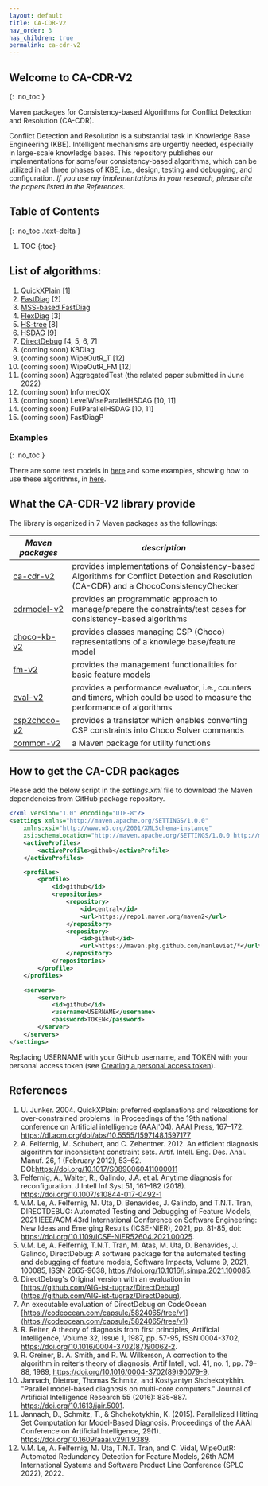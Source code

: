 ```yaml
---
layout: default
title: CA-CDR-V2
nav_order: 3
has_children: true
permalink: ca-cdr-v2
---
```


## Welcome to CA-CDR-V2
{: .no_toc }

Maven packages for Consistency-based Algorithms for Conflict Detection and Resolution (CA-CDR).

Conflict Detection and Resolution is a substantial task in Knowledge Base Engineering (KBE).
Intelligent mechanisms are urgently needed, especially in large-scale knowledge bases.
This repository publishes our implementations for some/our consistency-based algorithms,
which can be utilized in all three phases of KBE, i.e., design, testing and debugging, and configuration.
*If you use my implementations in your research, please cite the papers listed in the References.*

<!-- <details open markdown="block"> -->
<!--     <summary> -->
<!--         Table of contents -->
<!--     </summary> -->
<!--     {: .text-delta } -->
<!-- 1. TOC -->
<!-- {:toc} -->
<!-- </details> -->

<!-- --- -->

## Table of Contents
{: .no_toc .text-delta }

1. TOC
{:toc}

<!-- - [List of algorithms](#list-of-algorithms) -->
<!-- - [What the CA-CDR library provide](#what-the-ca-cdr-library-provide) -->
<!-- - [How to get the CA-CDR packages](#how-to-get-the-ca-cdr-packages) -->
<!-- - [References](#references) -->

## List of algorithms:

1. [QuickXPlain](https://github.com/manleviet/CA-CDR/blob/main/src/main/java/at/tugraz/ist/ase/cacdr/algorithms/QuickXPlain.java) [1]
2. [FastDiag](https://github.com/manleviet/CA-CDR/blob/main/src/main/java/at/tugraz/ist/ase/cacdr/algorithms/FastDiagV2.java) [2]
3. [MSS-based FastDiag](https://github.com/manleviet/CA-CDR/blob/main/src/main/java/at/tugraz/ist/ase/cacdr/algorithms/FastDiagV3.java)
4. [FlexDiag](https://github.com/manleviet/CA-CDR/blob/main/src/main/java/at/tugraz/ist/ase/cacdr/algorithms/FlexDiag.java) [3]
5. [HS-tree](https://github.com/manleviet/CA-CDR/blob/main/src/main/java/at/tugraz/ist/ase/cacdr/algorithms/hsdag/HSTree.java) [8]
6. [HSDAG](https://github.com/manleviet/CA-CDR/blob/main/src/main/java/at/tugraz/ist/ase/cacdr/algorithms/hsdag/HSDAG.java) [9]
7. [DirectDebug]() [4, 5, 6, 7]
8. (coming soon) KBDiag
9. (coming soon) WipeOutR_T [12]
10. (coming soon) WipeOutR_FM [12]
11. (coming soon) AggregatedTest (the related paper submitted in June 2022)
12. (coming soon) InformedQX
13. (coming soon) LevelWiseParallelHSDAG [10, 11]
14. (coming soon) FullParallelHSDAG [10, 11]
15. (coming soon) FastDiagP

### Examples
{: .no_toc }

There are some test models in [here](https://github.com/manleviet/CDRModel/tree/main/src/main/java/at/tugraz/ist/ase/cdrmodel/test/model) and some examples, showing how to use these algorithms, in [here](https://github.com/manleviet/CA-CDR/tree/main/src/test/java/at/tugraz/ist/ase/cacdr/algorithms).

## What the CA-CDR-V2 library provide

The library is organized in 7 Maven packages as the followings:

| *Maven packages*                                       | *description*                            |
|----------------------------------------------|------------------------------------------|
| [ca-cdr-v2](https://github.com/manleviet/CA-CDR-V2/packages/1417091)     | provides implementations of Consistency-based Algorithms for Conflict Detection and Resolution (CA-CDR) and a ChocoConsistencyChecker |
| [cdrmodel-v2](https://github.com/manleviet/CA-CDR-V2/packages/1408661) | provides an programmatic approach to manage/prepare the constraints/test cases for consistency-based algorithms |
| [choco-kb-v2](https://github.com/manleviet/CA-CDR-V2/packages/1408660)    | provides classes managing CSP (Choco) representations of a knowlege base/feature model |
| [fm-v2](https://github.com/manleviet/CA-CDR-V2/packages/1408657)         | provides the management functionalities for basic feature models |
| [eval-v2](https://github.com/manleviet/CA-CDR-V2/packages/1408656)      | provides a performance evaluator, i.e., counters and timers, which could be used to measure the performance of algorithms |
| [csp2choco-v2](https://github.com/manleviet/CA-CDR-V2/packages/1408654) | provides a translator which enables converting CSP constraints into Choco Solver commands |
| [common-v2](https://github.com/manleviet/CA-CDR-V2/packages/1408257) | a Maven package for utility functions |

<!-- provides core functionalities related to knolwedge base testing and debugging tasks -->

## How to get the CA-CDR packages

Please add the below script in the *settings.xml* file to download the Maven dependencies from GitHub package repository.

```xml
<?xml version="1.0" encoding="UTF-8"?>
<settings xmlns="http://maven.apache.org/SETTINGS/1.0.0"
    xmlns:xsi="http://www.w3.org/2001/XMLSchema-instance"
    xsi:schemaLocation="http://maven.apache.org/SETTINGS/1.0.0 http://maven.apache.org/xsd/settings-1.0.0.xsd">
    <activeProfiles>
        <activeProfile>github</activeProfile>
    </activeProfiles>

    <profiles>
        <profile>
            <id>github</id>
            <repositories>
                <repository>
                    <id>central</id>
                    <url>https://repo1.maven.org/maven2</url>
                </repository>
                <repository>
                    <id>github</id>
                    <url>https://maven.pkg.github.com/manleviet/*</url>
                </repository>
            </repositories>
        </profile>
    </profiles>

    <servers>
        <server>
            <id>github</id>
            <username>USERNAME</username>
            <password>TOKEN</password>
        </server>
    </servers>
</settings>
```

Replacing USERNAME with your GitHub username, and TOKEN with your personal access token (see [Creating a personal access token](https://docs.github.com/en/authentication/keeping-your-account-and-data-secure/creating-a-personal-access-token)).

## References
1. U. Junker. 2004. QuickXPlain: preferred explanations and relaxations for over-constrained problems. In Proceedings of the 19th national conference on Artificial intelligence (AAAI'04). AAAI Press, 167–172. https://dl.acm.org/doi/abs/10.5555/1597148.1597177
2. A. Felfernig, M. Schubert, and C. Zehentner. 2012. An efficient diagnosis algorithm for inconsistent constraint sets. Artif. Intell. Eng. Des. Anal. Manuf. 26, 1 (February 2012), 53–62. DOI:https://doi.org/10.1017/S0890060411000011
3. Felfernig, A., Walter, R., Galindo, J.A. et al. Anytime diagnosis for reconfiguration. J Intell Inf Syst 51, 161–182 (2018). https://doi.org/10.1007/s10844-017-0492-1
4. V.M. Le, A. Felfernig, M. Uta, D. Benavides, J. Galindo, and T.N.T. Tran, DIRECTDEBUG: Automated Testing and Debugging of Feature Models, 2021 IEEE/ACM 43rd International Conference on Software Engineering: New Ideas and Emerging Results (ICSE-NIER), 2021, pp. 81-85, doi: https://doi.org/10.1109/ICSE-NIER52604.2021.00025.
5. V.M. Le, A. Felfernig, T.N.T. Tran, M. Atas, M. Uta, D. Benavides, J. Galindo, DirectDebug: A software package for the automated testing and debugging of feature models, Software Impacts, Volume 9, 2021, 100085, ISSN 2665-9638, https://doi.org/10.1016/j.simpa.2021.100085.
6. DirectDebug's Original version with an evaluation in [https://github.com/AIG-ist-tugraz/DirectDebug](https://github.com/AIG-ist-tugraz/DirectDebug).
7. An executable evaluation of DirectDebug on CodeOcean [https://codeocean.com/capsule/5824065/tree/v1](https://codeocean.com/capsule/5824065/tree/v1)
8. R. Reiter, A theory of diagnosis from first principles, Artificial Intelligence, Volume 32, Issue 1, 1987, pp. 57-95, ISSN 0004-3702, https://doi.org/10.1016/0004-3702(87)90062-2.
9. R. Greiner, B. A. Smith, and R. W. Wilkerson, A correction to the algorithm in reiter’s theory of diagnosis, Artif Intell, vol. 41, no. 1, pp. 79–88, 1989, https://doi.org/10.1016/0004-3702(89)90079-9.
10. Jannach, Dietmar, Thomas Schmitz, and Kostyantyn Shchekotykhin. "Parallel model-based diagnosis on multi-core computers." Journal of Artificial Intelligence Research 55 (2016): 835-887. https://doi.org/10.1613/jair.5001.
11. Jannach, D., Schmitz, T., & Shchekotykhin, K. (2015). Parallelized Hitting Set Computation for Model-Based Diagnosis. Proceedings of the AAAI Conference on Artificial Intelligence, 29(1). https://doi.org/10.1609/aaai.v29i1.9389.
12. V.M. Le, A. Felfernig, M. Uta, T.N.T. Tran, and C. Vidal, WipeOutR: Automated Redundancy Detection for Feature Models, 26th ACM International Systems and Software Product Line Conference (SPLC 2022), 2022.
